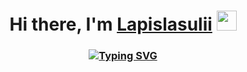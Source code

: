 <h1 align="center">Hi there, I'm <a href="https://t.me/lapislasulii" target="_blank">Lapislasulii</a> 
<img src="https://github.com/blackcater/blackcater/raw/main/images/Hi.gif" height="32"/></h1>
<h3 align="center"><a href="https://git.io/typing-svg"><img src="https://readme-typing-svg.herokuapp.com?font=Fira+Code&pause=1000&width=435&lines=ITMO+AI+Engineering+student" alt="Typing SVG" /></a></h3>
